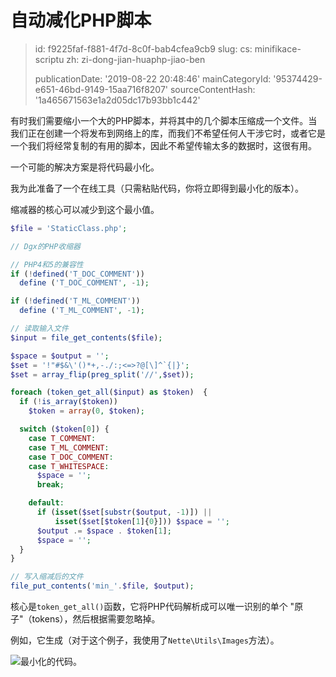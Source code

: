 自动减化PHP脚本
=========

> id: f9225faf-f881-4f7d-8c0f-bab4cfea9cb9
> slug:
> 	cs: minifikace-scriptu
> 	zh: zi-dong-jian-huaphp-jiao-ben
> 
> publicationDate: '2019-08-22 20:48:46'
> mainCategoryId: '95374429-e651-46bd-9149-15aa716f8207'
> sourceContentHash: '1a465671563e1a2d05dc17b93bb1c442'

有时我们需要缩小一个大的PHP脚本，并将其中的几个脚本压缩成一个文件。当我们正在创建一个将发布到网络上的库，而我们不希望任何人干涉它时，或者它是一个我们将经常复制的有用的脚本，因此不希望传输太多的数据时，这很有用。

一个可能的解决方案是将代码最小化。

我为此准备了一个在线工具（只需粘贴代码，你将立即得到最小化的版本）。

缩减器的核心可以减少到这个最小值。

```php
$file = 'StaticClass.php';

// Dgx的PHP收缩器

// PHP4和5的兼容性
if (!defined('T_DOC_COMMENT'))
  define ('T_DOC_COMMENT', -1);

if (!defined('T_ML_COMMENT'))
  define ('T_ML_COMMENT', -1);

// 读取输入文件
$input = file_get_contents($file);

$space = $output = '';
$set = '!"#$&\'()*+,-./:;<=>?@[\]^`{|}';
$set = array_flip(preg_split('//',$set));

foreach (token_get_all($input) as $token)  {
  if (!is_array($token))
    $token = array(0, $token);

  switch ($token[0]) {
    case T_COMMENT:
    case T_ML_COMMENT:
    case T_DOC_COMMENT:
    case T_WHITESPACE:
      $space = '';
      break;

    default:
      if (isset($set[substr($output, -1)]) ||
          isset($set[$token[1]{0}])) $space = '';
      $output .= $space . $token[1];
      $space = '';
  }
}

// 写入缩减后的文件
file_put_contents('min_'.$file, $output);
```

核心是`token_get_all()`函数，它将PHP代码解析成可以唯一识别的单个 "原子"（tokens），然后根据需要忽略掉。

例如，它生成（对于这个例子，我使用了`Nette\Utils\Images`方法）。

<img src="{$baseUrl}/images/nette-image-minify.png" alt="最小化的代码">。
